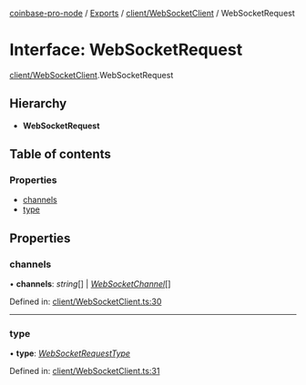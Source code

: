 [coinbase-pro-node](../../README.md) / [Exports](../../modules.md) / [client/WebSocketClient](../../modules/client_websocketclient.md) / WebSocketRequest

# Interface: WebSocketRequest

[client/WebSocketClient](../../modules/client_websocketclient.md).WebSocketRequest

## Hierarchy

- **WebSocketRequest**

## Table of contents

### Properties

- [channels](websocketclient.websocketrequest.md#channels)
- [type](websocketclient.websocketrequest.md#type)

## Properties

### channels

• **channels**: _string_[] \| [_WebSocketChannel_](websocketclient.websocketchannel.md)[]

Defined in: [client/WebSocketClient.ts:30](https://github.com/bennycode/coinbase-pro-node/blob/bf1bcdd/src/client/WebSocketClient.ts#L30)

---

### type

• **type**: [_WebSocketRequestType_](../../enums/client/websocketclient.websocketrequesttype.md)

Defined in: [client/WebSocketClient.ts:31](https://github.com/bennycode/coinbase-pro-node/blob/bf1bcdd/src/client/WebSocketClient.ts#L31)
